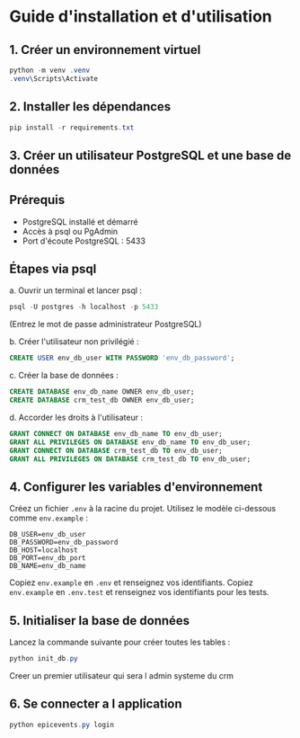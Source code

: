 
# Guide d'installation et d'utilisation

## 1. Créer un environnement virtuel

```powershell
python -m venv .venv
.venv\Scripts\Activate
```

## 2. Installer les dépendances

```powershell
pip install -r requirements.txt
```

## 3. Créer un utilisateur PostgreSQL et une base de données

## Prérequis
- PostgreSQL installé et démarré
- Accès à psql ou PgAdmin
- Port d'écoute PostgreSQL : 5433

## Étapes via psql

a. Ouvrir un terminal et lancer psql :
   ```powershell
   psql -U postgres -h localhost -p 5433
   ```
   (Entrez le mot de passe administrateur PostgreSQL)

b. Créer l'utilisateur non privilégié :
   ```sql
   CREATE USER env_db_user WITH PASSWORD 'env_db_password';
   ```

c. Créer la base de données :
   ```sql
   CREATE DATABASE env_db_name OWNER env_db_user;
   CREATE DATABASE crm_test_db OWNER env_db_user;
   ```

d. Accorder les droits à l'utilisateur :
   ```sql
   GRANT CONNECT ON DATABASE env_db_name TO env_db_user;
   GRANT ALL PRIVILEGES ON DATABASE env_db_name TO env_db_user;
   GRANT CONNECT ON DATABASE crm_test_db TO env_db_user;
   GRANT ALL PRIVILEGES ON DATABASE crm_test_db TO env_db_user;
   ```

## 4. Configurer les variables d'environnement

Créez un fichier `.env` à la racine du projet. Utilisez le modèle ci-dessous comme `env.example` :

```env
DB_USER=env_db_user
DB_PASSWORD=env_db_password
DB_HOST=localhost
DB_PORT=env_db_port
DB_NAME=env_db_name
```

Copiez `env.example` en `.env` et renseignez vos identifiants.
Copiez `env.example` en `.env.test` et renseignez vos identifiants pour les tests.

## 5. Initialiser la base de données

Lancez la commande suivante pour créer toutes les tables :

```powershell
python init_db.py
```

Creer un premier utilisateur qui sera l admin systeme du crm

## 6. Se connecter a l application 


```powershell
python epicevents.py login
```


